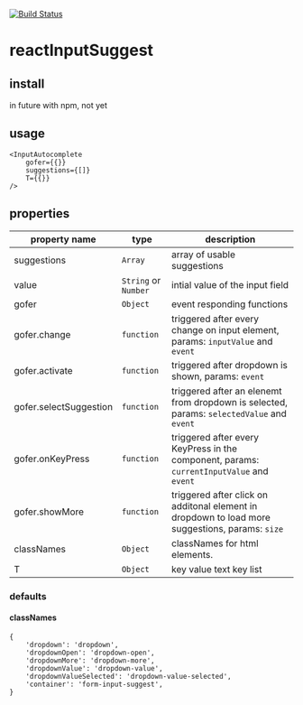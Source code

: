 [![Build Status](https://travis-ci.org/pubcore/reactInputSuggest.svg?branch=master)](https://travis-ci.org/pubcore/reactInputSuggest)
# reactInputSuggest

## install

in future with npm, not yet

## usage

	<InputAutocomplete 
		gofer={{}} 
		suggestions={[]} 
		T={{}} 
	/>

## properties

| property name | type | description |
| --- | --- | --- |
| suggestions | `Array` | array of usable suggestions |
| value | `String` or `Number` | intial value of the input field |
| gofer | `Object` | event responding functions |
| gofer.change | `function` | triggered after every change on input element, params: `inputValue` and `event` |
| gofer.activate | `function` | triggered after dropdown is shown, params: `event` |
| gofer.selectSuggestion | `function` | triggered after an elenemt from dropdown is selected, params: `selectedValue` and `event` |
| gofer.onKeyPress | `function` | triggered after every KeyPress in the component, params: `currentInputValue` and `event` |
| gofer.showMore | `function` | triggered after click on additonal element in dropdown to load more suggestions, params: `size` |
| classNames | `Object` | classNames for html elements. |
| T | `Object` | key value text key list |

### defaults

#### classNames

	{
		'dropdown': 'dropdown',
		'dropdownOpen': 'dropdown-open',
		'dropdownMore': 'dropdown-more',
		'dropdownValue': 'dropdown-value',
		'dropdownValueSelected': 'dropdown-value-selected',
		'container': 'form-input-suggest',
	}
